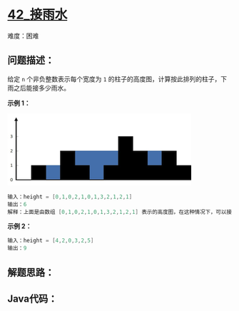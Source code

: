 # [42_接雨水](https://leetcode.cn/problems/trapping-rain-water/)

难度：困难

## 问题描述：

给定 `n` 个非负整数表示每个宽度为 `1` 的柱子的高度图，计算按此排列的柱子，下雨之后能接多少雨水。

**示例 1：**

![img](../../assets/imgs/rainwatertrap.png)

```java
输入：height = [0,1,0,2,1,0,1,3,2,1,2,1]
输出：6
解释：上面是由数组 [0,1,0,2,1,0,1,3,2,1,2,1] 表示的高度图，在这种情况下，可以接 6 个单位的雨水（蓝色部分表示雨水）。 
```

**示例 2：**

```java
输入：height = [4,2,0,3,2,5]
输出：9
```

## 解题思路：

## Java代码：

```java
```

